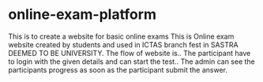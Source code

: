 # online-exam-platform
This is to create a website for  basic online exams 
This is Online exam website created by students and used in ICTAS branch fest in SASTRA DEEMED TO BE UNIVERSITY.
The flow of website is..
The participant have to login with the given details and can start the test..
The admin can see the participants progress as soon as the participant submit the answer. 
